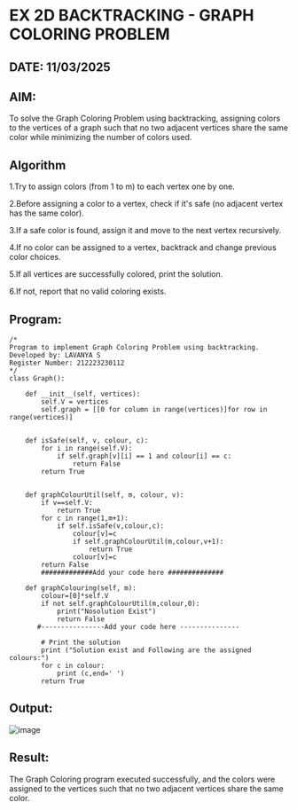 # EX 2D BACKTRACKING - GRAPH COLORING PROBLEM
## DATE: 11/03/2025
## AIM:
To solve the Graph Coloring Problem using backtracking, assigning colors to the vertices of a graph such that no two adjacent vertices share the same color while minimizing the number of colors used.



## Algorithm
1.Try to assign colors (from 1 to m) to each vertex one by one.

2.Before assigning a color to a vertex, check if it's safe (no adjacent vertex has the same color).

3.If a safe color is found, assign it and move to the next vertex recursively.

4.If no color can be assigned to a vertex, backtrack and change previous color choices.

5.If all vertices are successfully colored, print the solution.

6.If not, report that no valid coloring exists.

## Program:
```
/*
Program to implement Graph Coloring Problem using backtracking.
Developed by: LAVANYA S
Register Number: 212223230112
*/
class Graph():
 
    def __init__(self, vertices):
        self.V = vertices
        self.graph = [[0 for column in range(vertices)]for row in range(vertices)]
 
  
    def isSafe(self, v, colour, c):
        for i in range(self.V):
            if self.graph[v][i] == 1 and colour[i] == c:
                return False
        return True
     
    
    def graphColourUtil(self, m, colour, v):
        if v==self.V:
            return True
        for c in range(1,m+1):
            if self.isSafe(v,colour,c):
                colour[v]=c
                if self.graphColourUtil(m,colour,v+1):
                    return True
                colour[v]=c
        return False
        #############Add your code here ##############
 
    def graphColouring(self, m):
        colour=[0]*self.V
        if not self.graphColourUtil(m,colour,0):
            print("Nosolution Exist")
            return False
       #----------------Add your code here ---------------
 
        # Print the solution
        print ("Solution exist and Following are the assigned colours:")
        for c in colour:
            print (c,end=' ')
        return True

```

## Output:
![image](https://github.com/user-attachments/assets/59ff3968-a918-4522-907e-40b69110c81c)


## Result:
The Graph Coloring program executed successfully, and the colors were assigned to the vertices such that no two adjacent vertices share the same color.
